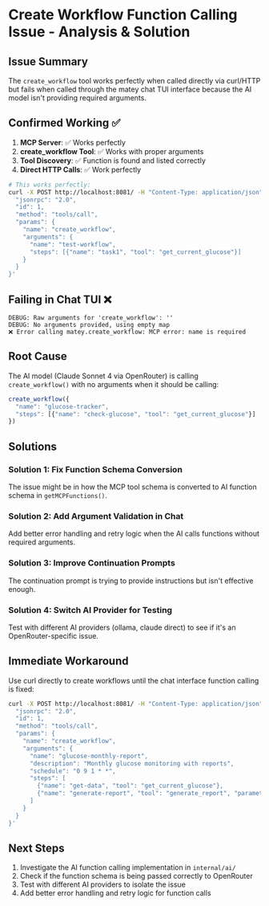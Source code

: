# Create Workflow Function Calling Issue - Analysis & Solution

## Issue Summary

The `create_workflow` tool works perfectly when called directly via curl/HTTP but fails when called through the matey chat TUI interface because the AI model isn't providing required arguments.

## Confirmed Working ✅

1. **MCP Server**: ✅ Works perfectly
2. **create_workflow Tool**: ✅ Works with proper arguments
3. **Tool Discovery**: ✅ Function is found and listed correctly
4. **Direct HTTP Calls**: ✅ Work perfectly

```bash
# This works perfectly:
curl -X POST http://localhost:8081/ -H "Content-Type: application/json" -d '{
  "jsonrpc": "2.0",
  "id": 1,
  "method": "tools/call",
  "params": {
    "name": "create_workflow",
    "arguments": {
      "name": "test-workflow",
      "steps": [{"name": "task1", "tool": "get_current_glucose"}]
    }
  }
}'
```

## Failing in Chat TUI ❌

```
DEBUG: Raw arguments for 'create_workflow': ''
DEBUG: No arguments provided, using empty map
❌ Error calling matey.create_workflow: MCP error: name is required
```

## Root Cause

The AI model (Claude Sonnet 4 via OpenRouter) is calling `create_workflow()` with no arguments when it should be calling:

```javascript
create_workflow({
  "name": "glucose-tracker", 
  "steps": [{"name": "check-glucose", "tool": "get_current_glucose"}]
})
```

## Solutions

### Solution 1: Fix Function Schema Conversion
The issue might be in how the MCP tool schema is converted to AI function schema in `getMCPFunctions()`.

### Solution 2: Add Argument Validation in Chat
Add better error handling and retry logic when the AI calls functions without required arguments.

### Solution 3: Improve Continuation Prompts
The continuation prompt is trying to provide instructions but isn't effective enough.

### Solution 4: Switch AI Provider for Testing
Test with different AI providers (ollama, claude direct) to see if it's an OpenRouter-specific issue.

## Immediate Workaround

Use curl directly to create workflows until the chat interface function calling is fixed:

```bash
curl -X POST http://localhost:8081/ -H "Content-Type: application/json" -d '{
  "jsonrpc": "2.0",
  "id": 1,
  "method": "tools/call",
  "params": {
    "name": "create_workflow",
    "arguments": {
      "name": "glucose-monthly-report",
      "description": "Monthly glucose monitoring with reports",
      "schedule": "0 9 1 * *",
      "steps": [
        {"name": "get-data", "tool": "get_current_glucose"},
        {"name": "generate-report", "tool": "generate_report", "parameters": {"type": "monthly"}}
      ]
    }
  }
}'
```

## Next Steps

1. Investigate the AI function calling implementation in `internal/ai/`
2. Check if the function schema is being passed correctly to OpenRouter
3. Test with different AI providers to isolate the issue
4. Add better error handling and retry logic for function calls